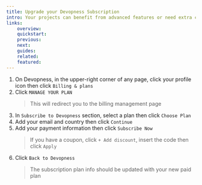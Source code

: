 ```yaml
---
title: Upgrade your Devopness Subscription
intro: Your projects can benefit from advanced features or need extra credits to reach its demands. Upgrade your subscription at any time to ensure your team can access all benefits of managing your projects with Devopness.
links:
    overview:
    quickstart:
    previous:
    next:
    guides:
    related:
    featured:
---
```


1. On Devopness, in the upper-right corner of any page, click your profile icon then click `Billing & plans`
1. Click `MANAGE YOUR PLAN`
    > This will redirect you to the billing management page
1. In `Subscribe to Devopness` section, select a plan then click `Choose Plan`
1. Add your email and country then click `Continue`
1. Add your payment information then click `Subscribe Now`
    > If you have a coupon, click `+ Add discount`, insert the code then click `Apply`
1. Click `Back to Devopness`
    > The subscription plan info should be updated with your new paid plan

